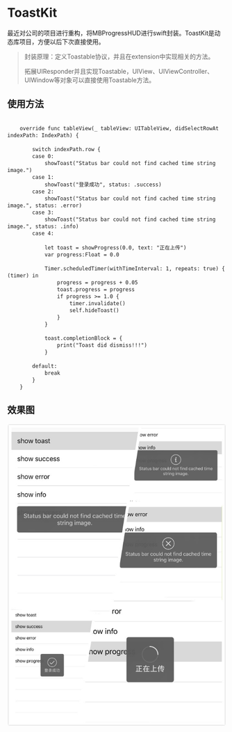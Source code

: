 # ToastKit
最近对公司的项目进行重构，将MBProgressHUD进行swift封装。ToastKit是动态库项目，方便以后下次直接使用。

> 封装原理：定义Toastable协议，并且在extension中实现相关的方法。
> 
> 拓展UIResponder并且实现Toastable，UIView、UIViewController、UIWindow等对象可以直接使用Toastable方法。

## 使用方法

```

    override func tableView(_ tableView: UITableView, didSelectRowAt indexPath: IndexPath) {
        
        switch indexPath.row {
        case 0:
            showToast("Status bar could not find cached time string image.")
        case 1:
            showToast("登录成功", status: .success)
        case 2:
            showToast("Status bar could not find cached time string image.", status: .error)
        case 3:
            showToast("Status bar could not find cached time string image.", status: .info)
        case 4:

            let toast = showProgress(0.0, text: "正在上传")
            var progress:Float = 0.0

            Timer.scheduledTimer(withTimeInterval: 1, repeats: true) { (timer) in
                progress = progress + 0.05
                toast.progress = progress
                if progress >= 1.0 {
                    timer.invalidate()
                    self.hideToast()
                }
            }
            
            toast.completionBlock = {
                print("Toast did dismiss!!!")
            }
            
        default:
            break
        }
    }

```

## 效果图

![截图](./截图.jpg)
